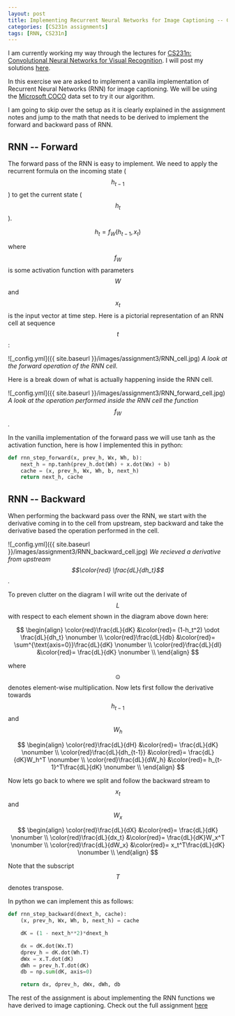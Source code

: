 ```yaml
---
layout: post
title: Implementing Recurrent Neural Networks for Image Captioning -- CS231n Exercise
categories: [CS231n assignments]
tags: [RNN, CS231n]
---
```


<p class="message">
I am currently working my way through the lectures for 
<a href="https://www.youtube.com/watch?v=vT1JzLTH4G4&list=PL3FW7Lu3i5JvHM8ljYj-zLfQRF3EO8sYv&index=1">CS231n: Convolutional Neural Networks for Visual Recognition</a>.
I will post my solutions <a href="https://usmanr149.github.io/urmlblog/">here</a>.
</p>

In this exercise we are asked to implement a vanilla implementation of Recurrent Neural Networks (RNN) 
for image captioning. We will be using the <a href='http://mscoco.org/' target="_blank">Microsoft COCO</a>
data set to try it our algorithm.

I am going to skip over the setup as it is clearly explained in the assignment notes and jump to the math 
that needs to be derived to implement the forward and backward pass of RNN.

## RNN -- Forward

The forward pass of the RNN is easy to implement. We need to apply the recurrent formula on the incoming 
state ($$h_{t-1}$$) to get the current state ($$h_t$$).

$$
h_t = f_W (h_{t-1}, x_t)
$$

where $$f_W$$ is some activation function with parameters $$W$$ and $$x_t$$ is the input vector at time step. Here is a pictorial representation 
of an RNN cell at sequence $$t$$:

![_config.yml]({{ site.baseurl }}/images/assignment3/RNN_cell.jpg)
*A look at the forward operation of the RNN cell.*

Here is a break down of what is actually happening inside the RNN cell.

![_config.yml]({{ site.baseurl }}/images/assignment3/RNN_forward_cell.jpg)
*A look at the operation performed inside the RNN cell the function $$f_W$$.*

In the vanilla implementation of the forward pass we will use tanh as the activation function, here is how
I implemented this in python:

```python
def rnn_step_forward(x, prev_h, Wx, Wh, b):
    next_h = np.tanh(prev_h.dot(Wh) + x.dot(Wx) + b)
    cache = (x, prev_h, Wx, Wh, b, next_h)
    return next_h, cache
```

## RNN -- Backward

When performing the backward pass over the RNN, we start with the derivative coming in to the cell from 
upstream, step backward and take the derivative based the operation performed in the cell.

![_config.yml]({{ site.baseurl }}/images/assignment3/RNN_backward_cell.jpg)
*We recieved a derivative from upstream $$\color{red} \frac{dL}{dh_t}$$.*

To preven clutter on the diagram I will write out the derivate of $$L$$ with respect to each element shown in the 
diagram above down here:

$$
\begin{align}
\color{red}\frac{dL}{dK} &\color{red}= (1-h_t^2) \odot \frac{dL}{dh_t} \nonumber \\
\color{red}\frac{dL}{db} &\color{red}= \sum^{\text{axis=0}}\frac{dL}{dK} \nonumber \\
\color{red}\frac{dL}{dI} &\color{red}= \frac{dL}{dK} \nonumber \\
\end{align}
$$

where $$\odot$$ denotes element-wise multiplication. Now lets first follow the derivative 
towards $$h_{t-1}$$ and $$W_h$$

$$
\begin{align}
\color{red}\frac{dL}{dH} &\color{red}= \frac{dL}{dK} \nonumber \\
\color{red}\frac{dL}{dh_{t-1}} &\color{red}= \frac{dL}{dK}W_h^T \nonumber \\
\color{red}\frac{dL}{dW_h} &\color{red}= h_{t-1}^T\frac{dL}{dK} \nonumber \\
\end{align}
$$

Now lets go back to where we split and follow the backward stream to $$x_t$$ and $$W_x$$

$$
\begin{align}
\color{red}\frac{dL}{dX} &\color{red}= \frac{dL}{dK} \nonumber \\
\color{red}\frac{dL}{dx_t} &\color{red}= \frac{dL}{dK}W_x^T \nonumber \\
\color{red}\frac{dL}{dW_x} &\color{red}= x_t^T\frac{dL}{dK} \nonumber \\
\end{align}
$$

Note that the subscript $$T$$ denotes transpose.

In python we can implement this as follows:

```python
def rnn_step_backward(dnext_h, cache):
    (x, prev_h, Wx, Wh, b, next_h) = cache

    dK = (1 - next_h**2)*dnext_h

    dx = dK.dot(Wx.T)
    dprev_h = dK.dot(Wh.T)
    dWx = x.T.dot(dK)
    dWh = prev_h.T.dot(dK)
    db = np.sum(dK, axis=0)

    return dx, dprev_h, dWx, dWh, db
```

The rest of the assignment is about implementing the RNN functions we have derived to image captioning. 
Check out the full assignment <a href="https://github.com/usmanr149/CS231n/blob/master/assignment3/RNN_Captioning.ipynb" target="_blank">here</a>